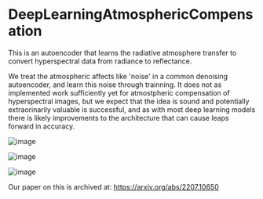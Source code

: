 # DeepLearningAtmosphericCompensation
This is an autoencoder that learns the radiative atmosphere transfer to convert hyperspectral data from radiance to reflectance.

We treat the atmospheric affects like 'noise' in a common denoising autoencoder, and learn this noise through trainning.  It does not as implemented work sufficiently yet for atmostpheric compensation of hyperspectral images, but we expect that the idea is sound and potentially extraorinarily valuable is successful, and as with most deep learning models there is likely improvements to the architecture that can cause leaps forward in accuracy.  

![image](https://user-images.githubusercontent.com/51686251/180453646-198c14dc-73a7-400e-9ddd-8281ea568735.png)

![image](https://user-images.githubusercontent.com/51686251/180453866-7a164f7f-6440-4028-b79b-c10ee607479d.png)

![image](https://user-images.githubusercontent.com/51686251/180454007-815c3277-0924-4123-bc2f-9fd23c244ab1.png)


Our paper on this is archived at: https://arxiv.org/abs/2207.10650
